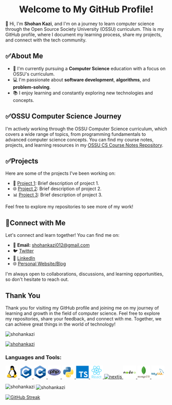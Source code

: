 
<h1 align=center> Welcome to My GitHub Profile!</h1>

👋 Hi, I'm **Shohan Kazi**, and I'm on a journey to learn computer science through the Open Source Society University (OSSU) curriculum. This is my GitHub profile, where I document my learning process, share my projects, and connect with the tech community.

## ✅About Me

- 🌱 I'm currently pursuing a **Computer Science** education with a focus on OSSU's curriculum.
- 💻 I'm passionate about **software development**, **algorithms**, and **problem-solving**.
- 📚 I enjoy learning and constantly exploring new technologies and concepts.

## ✅OSSU Computer Science Journey

I'm actively working through the OSSU Computer Science curriculum, which covers a wide range of topics, from programming fundamentals to advanced computer science concepts. You can find my course notes, projects, and learning resources in my [OSSU CS Course Notes Repository](https://github.com/shohankazi/OSSU-code-practices).

## ✅Projects

Here are some of the projects I've been working on:

- 🚀 [Project 1](link-to-project1): Brief description of project 1.
- 🌐 [Project 2](link-to-project2): Brief description of project 2.
- 📊 [Project 3](link-to-project3): Brief description of project 3.

Feel free to explore my repositories to see more of my work!

## 🤝Connect with Me

Let's connect and learn together! You can find me on:
- 📧 **Email:** shohankazi012@gmail.com
- 🐦 [Twitter](https://twitter.com/ShohanKazi012)
- 💼 [LinkedIn](https://www.linkedin.com/in/shohan-kazi-9938bb203/)
- 🌐 [Personal Website/Blog](https://www.yourwebsite.com)

I'm always open to collaborations, discussions, and learning opportunities, so don't hesitate to reach out.

## Thank You

Thank you for visiting my GitHub profile and joining me on my journey of learning and growth in the field of computer science. Feel free to explore my repositories, share your feedback, and connect with me. Together, we can achieve great things in the world of technology!

<p align="left"> <img src="https://komarev.com/ghpvc/?username=shohankazi&label=Profile%20views&color=0e75b6&style=for-the-badge" alt="shohankazi" /> </p>

<p align="left"> <a href="https://github.com/ryo-ma/github-profile-trophy"><img src="https://github-profile-trophy.vercel.app/?username=shohankazi" alt="shohankazi" /></a> </p>

<h3 align="left">Languages and Tools:</h3>
<p align="left"> 
   <a href="https://www.linux.org/" target="_blank" rel="noreferrer"> 
    <img src="https://raw.githubusercontent.com/devicons/devicon/master/icons/linux/linux-original.svg" alt="linux" width="40" height="40"/> 
  </a> 
  <a href="https://www.cprogramming.com/" target="_blank" rel="noreferrer">
    <img src="https://raw.githubusercontent.com/devicons/devicon/master/icons/c/c-original.svg" alt="c" width="40" height="40"/> 
  </a> 
  <a href="https://www.w3schools.com/cpp/" target="_blank" rel="noreferrer"> 
    <img src="https://raw.githubusercontent.com/devicons/devicon/master/icons/cplusplus/cplusplus-original.svg" alt="cplusplus" width="40" height="40"/> 
  </a>  
 
  <a href="https://www.php.net" target="_blank" rel="noreferrer"> 
    <img src="https://raw.githubusercontent.com/devicons/devicon/master/icons/php/php-original.svg" alt="php" width="40" height="40"/> 
  </a> 
  <a href="https://www.python.org" target="_blank" rel="noreferrer"> 
    <img src="https://raw.githubusercontent.com/devicons/devicon/master/icons/python/python-original.svg" alt="python" width="40" height="40"/> 
  </a> 
  <a href="https://www.typescriptlang.org/" target="_blank" rel="noreferrer"> 
    <img src="https://raw.githubusercontent.com/devicons/devicon/master/icons/typescript/typescript-original.svg" alt="typescript" width="40" height="40"/> 
  </a>
    <a href="https://reactjs.org/" target="_blank" rel="noreferrer"> 
    <img src="https://raw.githubusercontent.com/devicons/devicon/master/icons/react/react-original-wordmark.svg" alt="react" width="40" height="40"/> 
  </a>    
    <a href="https://nextjs.org/" target="_blank" rel="noreferrer"> 
    <img src="https://cdn.worldvectorlogo.com/logos/nextjs-2.svg" alt="nextjs" width="40" height="40"/> 
  </a> 
  <a href="https://nodejs.org" target="_blank" rel="noreferrer"> 
    <img src="https://raw.githubusercontent.com/devicons/devicon/master/icons/nodejs/nodejs-original-wordmark.svg" alt="nodejs" width="40" height="40"/> 
  </a> 
  <a href="https://www.mongodb.com/" target="_blank" rel="noreferrer"> 
    <img src="https://raw.githubusercontent.com/devicons/devicon/master/icons/mongodb/mongodb-original-wordmark.svg" alt="mongodb" width="40" height="40"/> 
  </a> 
  <a href="https://www.mysql.com/" target="_blank" rel="noreferrer"> 
    <img src="https://raw.githubusercontent.com/devicons/devicon/master/icons/mysql/mysql-original-wordmark.svg" alt="mysql" width="40" height="40"/> 
  </a> 
</p>

<p><img align="left" src="https://github-readme-stats.vercel.app/api/top-langs?username=shohankazi&show_icons=true&locale=en&layout=compact" alt="shohankazi" /></p>

<p>&nbsp;<img align="center" src="https://github-readme-stats.vercel.app/api?username=shohankazi&show_icons=true&locale=en" alt="shohankazi" /></p>

[![GitHub Streak](https://github-readme-streak-stats.herokuapp.com?user=shohankazi&theme=dark)](https://git.io/streak-stats)



